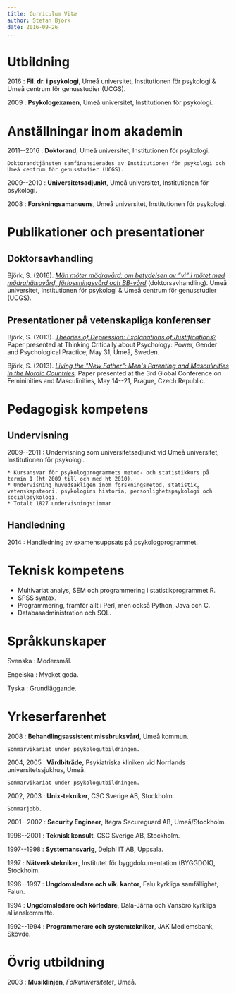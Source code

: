 ```yaml
---
title: Curriculum Vitæ
author: Stefan Björk
date: 2016-09-26
...
```


# Utbildning

2016
:   **Fil. dr. i psykologi**, Umeå universitet, Institutionen för psykologi & Umeå centrum för genusstudier (UCGS).

2009
:   **Psykologexamen**, Umeå universitet, Institutionen för psykologi.

# Anställningar inom akademin

2011--2016
:   **Doktorand**, Umeå universitet, Institutionen för psykologi.

    Doktorandtjänsten samfinansierades av Institutionen för psykologi och Umeå centrum för genusstudier (UCGS).

2009--2010
:   **Universitetsadjunkt**, Umeå universitet, Institutionen för psykologi.

2008
:   **Forskningsamanuens**, Umeå universitet, Institutionen för psykologi.



# Publikationer och presentationer

## Doktorsavhandling

Björk, S. (2016). *[Män möter mödravård: om betydelsen av ”vi” i mötet med mödrahälsovård, förlossningsvård och BB-vård](http://urn.kb.se/resolve?urn=urn:nbn:se:umu:diva-124492)* (doktorsavhandling). Umeå universitet, Institutionen för psykologi & Umeå centrum för genusstudier (UCGS).


## Presentationer på vetenskapliga konferenser

Björk, S. (2013). *[Theories of Depression: Explanations of Justifications?](https://www.academia.edu/3635342/Theories_of_Depression_Explanations_or_Justifications)* Paper presented at Thinking Critically about Psychology: Power, Gender and Psychological Practice, May 31, Umeå, Sweden.

Björk, S. (2013). *[Living the "New Father": Men's Parenting and Masculinities in the Nordic Countries](https://www.academia.edu/2938364/Living_the_New_Father_Men_s_Parenting_and_Masculinities_in_the_Nordic_Countries)*. Paper presented at the 3rd Global Conference on Femininities and Masculinities, May 14--21, Prague, Czech Republic.

# Pedagogisk kompetens

## Undervisning

2009--2011
:   Undervisning som universitetsadjunkt vid Umeå universitet, Institutionen för psykologi.

    * Kursansvar för psykologprogrammets metod- och statistikkurs på termin 1 (ht 2009 till och med ht 2010).
    * Undervisning huvudsakligen inom forskningsmetod, statistik, vetenskapsteori, psykologins historia, personlighetspsykologi och socialpsykologi.
    * Totalt 1827 undervisningstimmar.

## Handledning

2014
:   Handledning av examensuppsats på psykologprogrammet.

# Teknisk kompetens

* Multivariat analys, SEM och programmering i statistikprogrammet R.
* SPSS syntax.
* Programmering, framför allt i Perl, men också Python, Java och C.
* Databasadministration och SQL.

# Språkkunskaper

Svenska
:   Modersmål.

Engelska
:   Mycket goda.

Tyska
:   Grundläggande.

# Yrkeserfarenhet

2008
:   **Behandlingsassistent missbruksvård**, Umeå kommun.

    Sommarvikariat under psykologutbildningen.

2004, 2005
:   **Vårdbiträde**, Psykiatriska kliniken vid Norrlands universitetssjukhus, Umeå.

    Sommarvikariat under psykologutbildningen.

2002, 2003
:   **Unix-tekniker**, CSC Sverige AB, Stockholm.

    Sommarjobb.

2001--2002
:   **Security Engineer**, Itegra Secureguard AB, Umeå/Stockholm.

1998--2001
:   **Teknisk konsult**, CSC Sverige AB, Stockholm.

1997--1998
:   **Systemansvarig**, Delphi IT AB, Uppsala.

1997
:   **Nätverkstekniker**, Institutet för byggdokumentation (BYGGDOK), Stockholm.

1996--1997
:   **Ungdomsledare och vik. kantor**, Falu kyrkliga samfällighet, Falun.

1994
:   **Ungdomsledare och körledare**, Dala-Järna och Vansbro kyrkliga allianskommitté.

1992--1994
:   **Programmerare och systemtekniker**, JAK Medlemsbank, Skövde.

# Övrig utbildning

2003
:   **Musiklinjen**, *Folkuniversitetet*, Umeå.

